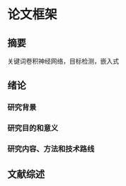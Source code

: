 # 论文框架

## 摘要

关键词卷积神经网络，目标检测，嵌入式
## 绪论

### 研究背景

### 研究目的和意义

### 研究内容、方法和技术路线

## 文献综述

##
##
##
##
##
